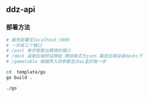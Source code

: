 ## ddz-api

### 部署方法
```bash
# 服务部署在localhost:3005
# 一共有三个接口
# /post 单步智能出牌调的接口
# /deck 读取后端预设牌组 牌组格式为json 路径在根目录decks下
# /gametable 根据传入的参数显示ai走的每一步

cd  template/go
go build .

./go
``` 